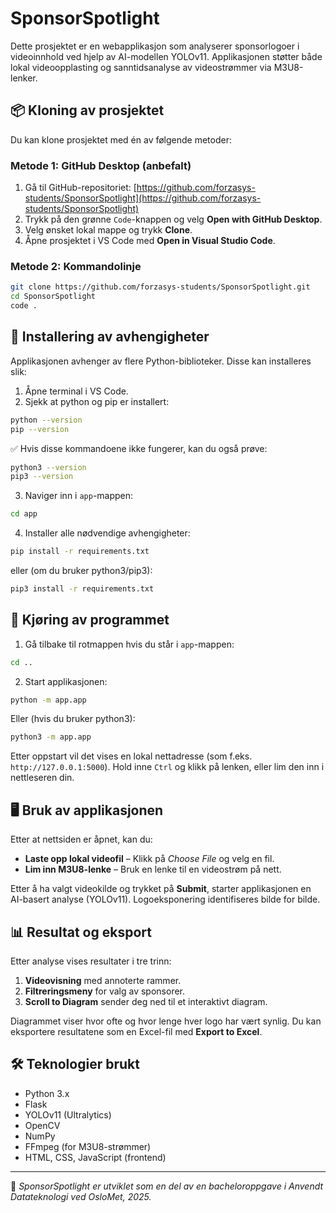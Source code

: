 
# SponsorSpotlight

Dette prosjektet er en webapplikasjon som analyserer sponsorlogoer i videoinnhold ved hjelp av AI-modellen YOLOv11. Applikasjonen støtter både lokal videoopplasting og sanntidsanalyse av videostrømmer via M3U8-lenker.

## 📦 Kloning av prosjektet

Du kan klone prosjektet med én av følgende metoder:

### Metode 1: GitHub Desktop (anbefalt)

1. Gå til GitHub-repositoriet: [https://github.com/forzasys-students/SponsorSpotlight](https://github.com/forzasys-students/SponsorSpotlight)
2. Trykk på den grønne `Code`-knappen og velg **Open with GitHub Desktop**.
3. Velg ønsket lokal mappe og trykk **Clone**.
4. Åpne prosjektet i VS Code med **Open in Visual Studio Code**.

### Metode 2: Kommandolinje

```bash
git clone https://github.com/forzasys-students/SponsorSpotlight.git
cd SponsorSpotlight
code .
```

## 🧩 Installering av avhengigheter

Applikasjonen avhenger av flere Python-biblioteker. Disse kan installeres slik:

1. Åpne terminal i VS Code.
2. Sjekk at python og pip er installert:

```bash
python --version 
pip --version
```

✅ Hvis disse kommandoene ikke fungerer, kan du også prøve:

```bash
python3 --version
pip3 --version
```

3. Naviger inn i `app`-mappen:

```bash
cd app
```

4. Installer alle nødvendige avhengigheter:

```bash
pip install -r requirements.txt
```

eller (om du bruker python3/pip3):

```bash
pip3 install -r requirements.txt
```

## 🚀 Kjøring av programmet

1. Gå tilbake til rotmappen hvis du står i `app`-mappen:

```bash
cd ..
```

2. Start applikasjonen:

```bash
python -m app.app
```

Eller (hvis du bruker python3):

```bash
python3 -m app.app
```

Etter oppstart vil det vises en lokal nettadresse (som f.eks. `http://127.0.0.1:5000`). Hold inne `Ctrl` og klikk på lenken, eller lim den inn i nettleseren din.

## 🖥️ Bruk av applikasjonen

Etter at nettsiden er åpnet, kan du:

- **Laste opp lokal videofil** – Klikk på *Choose File* og velg en fil.
- **Lim inn M3U8-lenke** – Bruk en lenke til en videostrøm på nett.

Etter å ha valgt videokilde og trykket på **Submit**, starter applikasjonen en AI-basert analyse (YOLOv11). Logoeksponering identifiseres bilde for bilde.

## 📊 Resultat og eksport

Etter analyse vises resultater i tre trinn:

1. **Videovisning** med annoterte rammer.
2. **Filtreringsmeny** for valg av sponsorer.
3. **Scroll to Diagram** sender deg ned til et interaktivt diagram.

Diagrammet viser hvor ofte og hvor lenge hver logo har vært synlig. Du kan eksportere resultatene som en Excel-fil med **Export to Excel**.

## 🛠️ Teknologier brukt

- Python 3.x
- Flask
- YOLOv11 (Ultralytics)
- OpenCV
- NumPy
- FFmpeg (for M3U8-strømmer)
- HTML, CSS, JavaScript (frontend)

---

🧪 *SponsorSpotlight er utviklet som en del av en bacheloroppgave i Anvendt Datateknologi ved OsloMet, 2025.*
